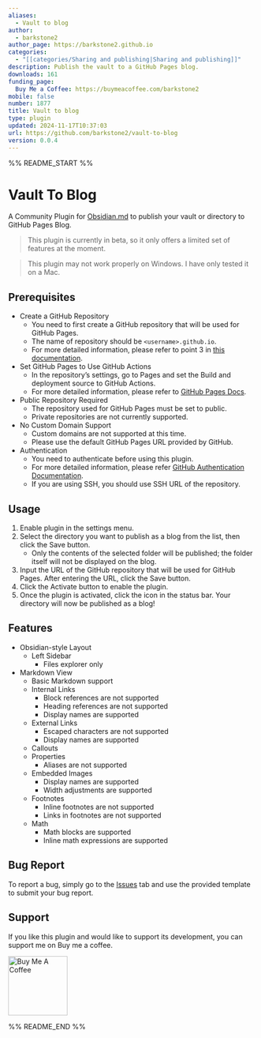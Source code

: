 ```yaml
---
aliases:
  - Vault to blog
author:
  - barkstone2
author_page: https://barkstone2.github.io
categories:
  - "[[categories/Sharing and publishing|Sharing and publishing]]"
description: Publish the vault to a GitHub Pages blog.
downloads: 161
funding_page:
  Buy Me a Coffee: https://buymeacoffee.com/barkstone2
mobile: false
number: 1877
title: Vault to blog
type: plugin
updated: 2024-11-17T10:37:03
url: https://github.com/barkstone2/vault-to-blog
version: 0.0.4
---
```


%% README_START %%

# Vault To Blog
A Community Plugin for [Obsidian.md](https://obsidian.md/) to publish your vault or directory to GitHub Pages Blog.   
> This plugin is currently in beta, so it only offers a limited set of features at the moment.

> This plugin may not work properly on Windows. I have only tested it on a Mac.

## Prerequisites
- Create a GitHub Repository   
  - You need to first create a GitHub repository that will be used for GitHub Pages.
  - The name of repository should be `<username>.github.io`. 
  - For more detailed information, please refer to point 3 in [this documentation](https://docs.github.com/en/pages/getting-started-with-github-pages/creating-a-github-pages-site).
- Set GitHub Pages to Use GitHub Actions   
  - In the repository’s settings, go to Pages and set the Build and deployment source to GitHub Actions.   
  - For more detailed information, please refer to [GitHub Pages Docs](https://docs.github.com/en/pages/getting-started-with-github-pages/configuring-a-publishing-source-for-your-github-pages-site#publishing-with-a-custom-github-actions-workflow).
- Public Repository Required   
  - The repository used for GitHub Pages must be set to public.
  - Private repositories are not currently supported.
- No Custom Domain Support   
  - Custom domains are not supported at this time. 
  - Please use the default GitHub Pages URL provided by GitHub.
- Authentication
  - You need to authenticate before using this plugin.
  - For more detailed information, please refer [GitHub Authentication Documentation](https://docs.github.com/en/authentication/keeping-your-account-and-data-secure/about-authentication-to-github#authenticating-with-the-command-line).
  - If you are using SSH, you should use SSH URL of the repository.

## Usage
1. Enable plugin in the settings menu.
2. Select the directory you want to publish as a blog from the list, then click the Save button.
   - Only the contents of the selected folder will be published; the folder itself will not be displayed on the blog.
3. Input the URL of the GitHub repository that will be used for GitHub Pages. After entering the URL, click the Save button.
4. Click the Activate button to enable the plugin.
5. Once the plugin is activated, click the icon in the status bar. Your directory will now be published as a blog!

## Features
- Obsidian-style Layout
  - Left Sidebar
    - Files explorer only
- Markdown View
  - Basic Markdown support
  - Internal Links
    - Block references are not supported
    - Heading references are not supported
    - Display names are supported
  - External Links
    - Escaped characters are not supported
    - Display names are supported
  - Callouts
  - Properties
    - Aliases are not supported
  - Embedded Images
    - Display names are supported
    - Width adjustments are supported
  - Footnotes
    - Inline footnotes are not supported
    - Links in footnotes are not supported
  - Math
    - Math blocks are supported
    - Inline math expressions are supported
## Bug Report
To report a bug, simply go to the [Issues](https://github.com/barkstone2/vault-to-blog/issues) tab and use the provided template to submit your bug report.

## Support
If you like this plugin and would like to support its development, you can support me on Buy me a coffee.

<a href="https://www.buymeacoffee.com/barkstone2" rel="nofollow">
  <img src="https://cdn.buymeacoffee.com/buttons/v2/default-yellow.png" alt="Buy Me A Coffee" style="width: 120px; max-width: 100%;">
</a>

%% README_END %%